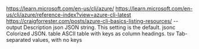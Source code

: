 https://learn.microsoft.com/en-us/cli/azure/
https://learn.microsoft.com/en-us/cli/azure/reference-index?view=azure-cli-latest
https://craigforrester.com/posts/azure-cli-basics-listing-resources/
--output	Description
json	JSON string. This setting is the default.
jsonc	Colorized JSON.
table	ASCII table with keys as column headings.
tsv	Tab-separated values, with no keys
